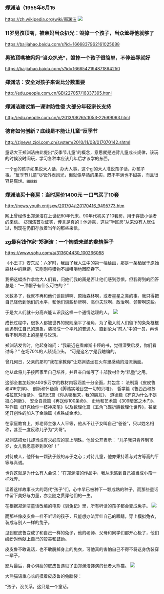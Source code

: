 ### 郑渊洁（1955年6月15
https://zh.wikipedia.org/wiki/郑渊洁
![](http://news.youth.cn/jsxw/201704/W020170416614018586181.jpeg)

### 11岁男孩顶嘴，被亲妈当众扒光：毁掉一个孩子，当众羞辱他就够了
https://baijiahao.baidu.com/s?id=1666837962161025688

### 男孩顶嘴被妈妈“当众扒光”，毁掉一个孩子很简单，不停羞辱就好
https://baijiahao.baidu.com/s?id=1666542194871864250

### 郑渊洁：安全对孩子来说比分数重要
http://edu.people.com.cn/GB/227057/16337395.html

### 郑渊洁建议第一课讲防性侵 大部分年轻家长支持
http://edu.people.com.cn/n/2013/0826/c1053-22689093.html

### 德育如何创新？底线是不能让儿童“反季节
http://zjnews.zjol.com.cn/system/2010/11/08/017070142.shtml

童话大王郑渊洁由此提出“反季节儿童”的概念，意思就是违背儿童成长规律，该玩的时候没时间玩，学习各种本应该几年后才该学的东西。

一个gj的孩子如果说大人话，办大人事，这个gj的大人准说孩子话，办孩子事。“反季节儿童”尽管外表风光，但就像早熟的果实，既不丰满也不甜美，而且很容易腐烂。`龖龖龖`

### 郑渊洁买十套房：当时房价1400元 一口气买了10套
http://news.youth.cn/jsxw/201704/t20170416_9495773.htm

网上曾经传出郑渊洁在上世纪80年代末、90年代初买了10套房，用于存放小读者的来信。
郑渊洁首次证实，传言是真的！他透露，这些“学区房”从来没有人居住过，到现在仍旧存放着当年的那些来信。

### zg最有钱作家”郑渊洁：一个掏粪未遂的悲情胖子
https://www.sohu.com/a/313604430_100266088

《小王子》安东尼：六岁时，我画了我人生中的第一幅绘画，那是一条栖居于原始森林中的巨蟒，它刚刚将猎物不加咀嚼地囫囵吞下。

我把这幅杰作拿给大人们看，问他们我的画是否让他们感到恐惧，但我得到的回答总是：“一顶帽子有什么可怕的？”

次数多了，我就不再和他们谈巨蟒啊、原始森林啊，或者星星之类的事。我只得把自己降低到他们的水平，和他们谈些桥牌啊、高尔夫球啊、政治啊、领带啊这些。

于是大人们就十分高兴能认识我这样一个通情达理的人。
![](http://5b0988e595225.cdn.sohucs.com/images/20190513/7188a012bb2d49bab400352b7bcda353.jpg)

成长过程中，很多人都被世界的规则磨平了棱角，为了融入前人们留下的条条框框而遏制住自己的想象，装扮成一个平凡的普通人，直到沦为“前人”中的一员，再也看不到月亮上的星星与玫瑰。

郑渊洁发言时，他起身询问：“我最近在看库斯卡娅的书，觉得深受启发，你们看过吗？”
在场70%的人频频点头。
“可是这名字是我瞎编的。

曾几何日，父亲的那句“我在家教你”让郑渊洁坐在火车里感动的泪流满面。

他从此将儿子接回家里自己培养，并且亲自编写了十部教材作为“私塾”之用。

这部全套加起来400多万字的教材内容涵盖十分全面，共包含：
法制篇《皮皮鲁和419宗罪》、
创新和怀疑篇《脚踏实地目空一切的贝塔》、
哲学篇《鲁西西和苏格拉底对话录》、
性知识篇《你从哪里来，我的朋友》、
道德篇《罗克为什么不是狼心狗肺》、
安全自救篇《再送你100条命》、
史地和艺术篇《309暗室之木门》、
写作篇《舒克给你一枝神来笔》以及数理化篇《五角飞碟折腾数理化世界》，甚至还开创性的加入了金融篇《点铁成金术》。

在家庭教育上，郑老师主张人人平等，他从不让子女叫自己“爸爸”，只以姓名相称，甚至一度反称儿子为“大哥”。

郑渊洁把女儿却当成有求必应的掌上明珠。他曾公开表示：
“儿子我只肯养到18岁，女儿我愿意养到80岁！”

对待成人，他怀有一颗孩子般的赤子之心；对待儿童，他亦秉持着与对方等高的平等与真诚。

也许这就是为什么有人会说：“在郑渊洁的作品中，我从未感到自己被当成小孩一样戏弄。

读着这样故事长大的两代“孩子”们，心中早已被种下一颗成熟的种子，而那些童话中留下美好与力量，亦会随之贯穿他们的一生。

在根据郑渊洁童话改编的电影《驯兔记》里，所有听话的孩子都会变成兔子。
![](http://5b0988e595225.cdn.sohucs.com/images/20190513/73381607c0784fc69ce9fd38391547d7.gif)

而那些像皮皮鲁一样不听话的孩子，只能想办法弄红自己的眼睛，穿上模拟兔衣，装成与别人一样的兔子。

见到皮皮鲁变成了和自己一样的兔子，他的老师、父母和同学们都开心极了，他们纷纷对他献上自己的赞美和鼓励。

皮皮鲁不敢说话，也不敢脱掉身上的兔衣，可他真的害怕自己不得不将这身伪装穿一辈子。

影片最后，身心俱疲的皮皮鲁遇见了由郑渊洁饰演的长者大熊猫。
![](http://5b0988e595225.cdn.sohucs.com/images/20190513/6fe2a3e1707143ea895100645ced766f.jpg)

大熊猫语重心长的摸着皮皮鲁的兔脑袋：

“孩子，没关系，这只是一个童话。
